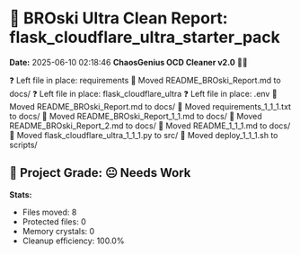 # 🧹 BROski Ultra Clean Report: flask_cloudflare_ultra_starter_pack
**Date:** 2025-06-10 02:18:46
**ChaosGenius OCD Cleaner v2.0** 🧠💜

❓ Left file in place: requirements
📁 Moved README_BROski_Report.md to docs/
❓ Left file in place: flask_cloudflare_ultra
❓ Left file in place: .env
📁 Moved README_BROski_Report.md to docs/
📁 Moved requirements_1_1_1.txt to docs/
📁 Moved README_BROski_Report_1_1.md to docs/
📁 Moved README_BROski_Report_2.md to docs/
📁 Moved README_1_1_1.md to docs/
📁 Moved flask_cloudflare_ultra_1_1_1.py to src/
📁 Moved deploy_1_1_1.sh to scripts/

## 🧠 Project Grade: 😐 Needs Work
**Stats:**
- Files moved: 8
- Protected files: 0
- Memory crystals: 0
- Cleanup efficiency: 100.0%
